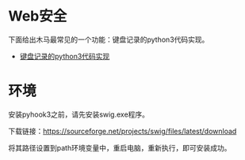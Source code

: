 # Web安全
下面给出木马最常见的一个功能：键盘记录的python3代码实现。
- [键盘记录的python3代码实现](https://blog.csdn.net/weixin_41603028/article/details/109581571)

# 环境
安装pyhook3之前，请先安装swig.exe程序。

下载链接：https://sourceforge.net/projects/swig/files/latest/download

将其路径设置到path环境变量中，重启电脑，重新执行，即可安装成功。
